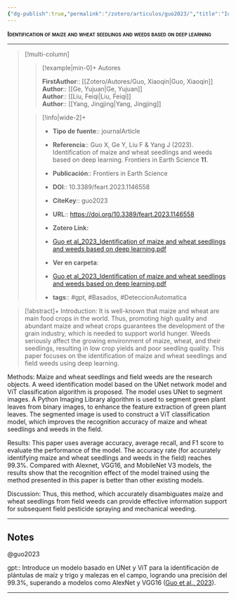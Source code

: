 ```yaml
---
{"dg-publish":true,"permalink":"/zotero/articulos/guo2023/","title":"Identification of maize and wheat seedlings and weeds based on deep learning","tags":["#zotero"]}
---
```



<span style="font-variant:small-caps; font-weight: bold;">Identification of maize and wheat seedlings and weeds based on deep learning</span>

---


> [!multi-column]
>
>> [!example|min-0]+ Autores
>> 
>> **FirstAuthor**:: [[Zotero/Autores/Guo, Xiaoqin\|Guo, Xiaoqin]]  
>> **Author**:: [[Ge, Yujuan\|Ge, Yujuan]]  
>> **Author**:: [[Liu, Feiqi\|Liu, Feiqi]]  
>> **Author**:: [[Yang, Jingjing\|Yang, Jingjing]]  
 >
>
>> [!info|wide-2]+
>>
>> - **Tipo de fuente**:: journalArticle
>> - **Referencia**:: Guo X, Ge Y, Liu F & Yang J (2023). Identification of maize and wheat seedlings and weeds based on deep learning. Frontiers in Earth Science **11**.
>> - **Publicación**:: Frontiers in Earth Science
>> - **DOI**:: 10.3389/feart.2023.1146558
>> - **CiteKey**:: guo2023
>> - **URL**:: https://doi.org/10.3389/feart.2023.1146558
>> - **Zotero Link:** 
>> - [Guo et al_2023_Identification of maize and wheat seedlings and weeds based on deep learning.pdf](zotero://select/library/items/VDQLGRXU)
>>
>> - **Ver en carpeta**: 
>> - [Guo et al_2023_Identification of maize and wheat seedlings and weeds based on deep learning.pdf](file://J:\OneDrive\Articulos\Guo%20et%20al_2023_Identification%20of%20maize%20and%20wheat%20seedlings%20and%20weeds%20based%20on%20deep%20learning.pdf)
>> - **tags**:: #gpt, #Basados, #DeteccionAutomatica



> [!abstract]+ 
>Introduction: It is well-known that maize and wheat are main food crops in the world. Thus, promoting high quality and abundant maize and wheat crops guarantees the development of the grain industry, which is needed to support world hunger. Weeds seriously affect the growing environment of maize, wheat, and their seedlings, resulting in low crop yields and poor seedling quality. This paper focuses on the identification of maize and wheat seedlings and field weeds using deep learning.

Methods: Maize and wheat seedlings and field weeds are the research objects. A weed identification model based on the UNet network model and ViT classification algorithm is proposed. The model uses UNet to segment images. A Python Imaging Library algorithm is used to segment green plant leaves from binary images, to enhance the feature extraction of green plant leaves. The segmented image is used to construct a ViT classification model, which improves the recognition accuracy of maize and wheat seedlings and weeds in the field.

Results: This paper uses average accuracy, average recall, and F1 score to evaluate the performance of the model. The accuracy rate (for accurately identifying maize and wheat seedlings and weeds in the field) reaches 99.3%. Compared with Alexnet, VGG16, and MobileNet V3 models, the results show that the recognition effect of the model trained using the method presented in this paper is better than other existing models.

Discussion: Thus, this method, which accurately disambiguates maize and wheat seedlings from field weeds can provide effective information support for subsequent field pesticide spraying and mechanical weeding.


--- 

## Notes

@guo2023

gpt:: Introduce un modelo basado en UNet y ViT para la identificación de plántulas de maíz y trigo y malezas en el campo, logrando una precisión del 99.3%, superando a modelos como AlexNet y VGG16 ([Guo et al., 2023](zotero://select/library/items/B5YWE8WV)).






---







